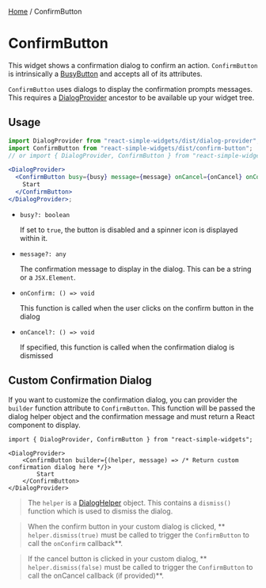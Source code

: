 [Home](../../../README.md) / ConfirmButton

# ConfirmButton

This widget shows a confirmation dialog to confirm an action. `ConfirmButton` is intrinsically a [BusyButton](../busy-button/busy-button.md) and accepts all of its attributes.

`ConfirmButton` uses dialogs to display the confirmation prompts messages. This requires a [DialogProvider](../../dialog-provider/dialog-provider-usage.md) ancestor to be available up your widget tree.

## Usage

```jsx
import DialogProvider from "react-simple-widgets/dist/dialog-provider";
import ConfirmButton from "react-simple-widgets/dist/confirm-button";
// or import { DialogProvider, ConfirmButton } from "react-simple-widgets";

<DialogProvider>
  <ConfirmButton busy={busy} message={message} onCancel={onCancel} onConfirm={onConfirm}>
    Start
  </ConfirmButton>
</DialogProvider>;
```

- `busy?: boolean`

  If set to `true`, the button is disabled and a spinner icon is displayed within it.

- `message?: any`

  The confirmation message to display in the dialog. This can be a string or a `JSX.Element`.

- `onConfirm: () => void`

  This function is called when the user clicks on the confirm button in the dialog

- `onCancel?: () => void`

  If specified, this function is called when the confirmation dialog is dismissed

## Custom Confirmation Dialog

If you want to customize the confirmation dialog, you can provider the `builder` function attribute to `ConfirmButton`. This function will be passed the dialog helper object and the confirmation message and must return a React component to display.

```tsx
import { DialogProvider, ConfirmButton } from "react-simple-widgets";

<DialogProvider>
    <ConfirmButton builder={(helper, message) => /* Return custom confirmation dialog here */}>
        Start
    </ConfirmButton>
</DialogProvider>
```

> The `helper` is a [DialogHelper](../dialog-provider/dialog-provider-usage.md) object. This contains a `dismiss()` function which is used to dismiss the dialog.

> When the confirm button in your custom dialog is clicked, ** `helper.dismiss(true)` must be called to trigger the `ConfirmButton` to call the `onConfirm` callback**.

> If the cancel button is clicked in your custom dialog, ** `helper.dismiss(false)` must be called to trigger the `ConfirmButton` to call the onCancel callback (if provided)**.
